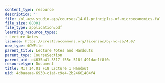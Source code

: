 ```yaml
---
content_type: resource
description: ''
file: /ol-ocw-studio-app/courses/14-01-principles-of-microeconomics-fall-2018/4dbaaeaa6930c1a6c9e42b24601404f4_MIT14_01F18_handout1.pdf
file_size: 88001
file_type: application/pdf
learning_resource_types:
- Lecture Notes
license: https://creativecommons.org/licenses/by-nc-sa/4.0/
ocw_type: OCWFile
parent_title: Lecture Notes and Handouts
parent_type: CourseSection
parent_uid: e4635a41-3517-f55c-518f-491dae1f8f0a
resourcetype: Document
title: MIT 14.01 F18 Lecture 1 Handout
uid: 4dbaaeaa-6930-c1a6-c9e4-2b24601404f4
---
```

